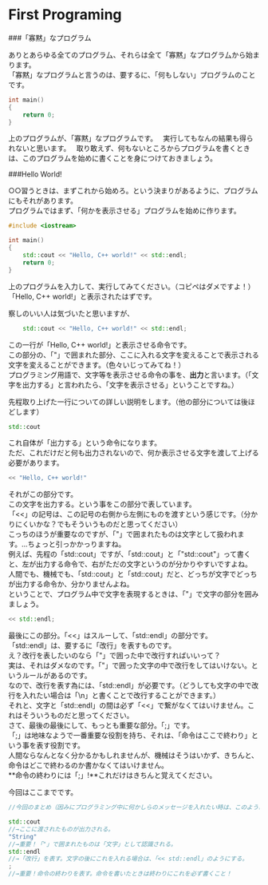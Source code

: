First Programing
================

###「寡黙」なプログラム

ありとあらゆる全てのプログラ厶、それらは全て「寡黙」なプログラ厶から始まります。  
「寡黙」なプログラムと言うのは、要するに、「何もしない」プログラムのことです。  

```cpp
int main()
{
    return 0;
}
```

上のプログラムが、「寡黙」なプログラムです。  
実行してもなんの結果も得られないと思います。  
取り敢えず、何もないところからプログラムを書くときは、このプログラムを始めに書くことを身につけておきましょう。  


###Hello World!

○○習うときは、まずこれから始めろ。という決まりがあるように、プログラムにもそれがあります。  
プログラムではまず、「何かを表示させる」プログラムを始めに作ります。

```cpp
#include <iostream>

int main()
{
    std::cout << "Hello, C++ world!" << std::endl;
    return 0;
}
```

上のプログラムを入力して、実行してみてください。（コピペはダメですよ！）  
「Hello, C++ world!」と表示されたはずです。  

察しのいい人は気づいたと思いますが、  
```cpp
	std::cout << "Hello, C++ world!" << std::endl;
```  
この一行が「Hello, C++ world!」と表示させる命令です。  
この部分の、「"」で囲まれた部分、ここに入れる文字を変えることで表示される文字を変えることができます。（色々いじってみてね！）  
プログラミング用語で、文字等を表示させる命令の事を、**出力**と言います。（「文字を出力する」と言われたら、「文字を表示させる」ということですね。）

先程取り上げた一行についての詳しい説明をします。（他の部分については後ほどします）  
```cpp
std::cout
```  
これ自体が「出力する」という命令になります。  
ただ、これだけだと何も出力されないので、何か表示させる文字を渡して上げる必要があります。  
```cpp
<< "Hello, C++ world!"
```  
それがこの部分です。  
この文字を出力する。という事をこの部分で表しています。  
「<<」の記号は、この記号の右側から左側にものを渡すという感じです。（分かりにくいかな？でもそういうものだと思ってください）  
こっちのほうが重要なのですが、「"」で囲まれたものは文字として扱われます。…ちょっと引っかかっりますね。  
例えば、先程の「std::cout」ですが、「std::cout」と「"std::cout"」って書くと、左が出力する命令で、右がただの文字というのが分かりやすいですよね。  
人間でも、機械でも、「std::cout」と「std::cout」だと、どっちが文字でどっちが出力する命令か、分かりませんよね。  
ということで、プログラム中で文字を表現するときは、「"」で文字の部分を囲みましょう。  
```cpp
<< std::endl;
```  
最後にこの部分。「<<」はスルーして、「std::endl」の部分です。  
「std::endl」は、要するに「改行」を表すものです。  
え？改行を表したいのなら「"」で囲った中で改行すればいいって？  
実は、それはダメなのです。「"」で囲った文字の中で改行をしてはいけない。というルールがあるのです。  
なので、改行を表す為には、「std::endl」が必要です。（どうしても文字の中で改行を入れたい場合は「\n」と書くことで改行することができます。）  
それと、文字と「std::endl」の間は必ず「<<」で繋がなくてはいけません。これはそういうものだと思ってください。  
さて、最後の最後にして、もっとも重要な部分。「;」です。  
「;」は地味なようで一番重要な役割を持ち、それは、「命令はここで終わり」という事を表す役割です。  
人間ならなんとなく分かるかもしれませんが、機械はそうはいかず、きちんと、命令はどこで終わるのか書かなくてはいけません。  
**命令の終わりには「;」!**これだけはきちんと覚えてください。


今回はここまでです。  
```cpp
//今回のまとめ（因みにプログラミング中に何かしらのメッセージを入れたい時は、このように「//」をメッセージの前に書きます）

std::cout
//→ここに渡されたものが出力される。
"String"
//→重要！「"」で囲まれたものは「文字」として認識される。
std::endl
//→「改行」を表す。文字の後にこれを入れる場合は、「<< std::endl」のようにする。
;
//→重要！命令の終わりを表す。命令を書いたときは終わりにこれを必ず書くこと！
```
